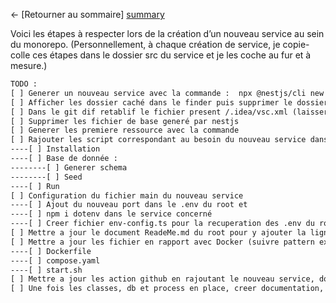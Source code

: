 ← [Retourner au sommaire] [summary]

Voici les étapes à respecter lors de la création d’un nouveau service au sein du monorepo.
(Personnellement, à chaque création de service, je copie-colle ces étapes dans le dossier src du service et je les coche au fur et à mesure.)

```txt
TODO :
[ ] Generer un nouveau service avec la commande :  npx @nestjs/cli new new-service
[ ] Afficher les dossier caché dans le finder puis supprimer le dossier caché .git du nouveau service
[ ] Dans le git dif retablif le fichier present /.idea/vsc.xml (laisser le git root en maitre)
[ ] Supprimer les fichier de base generé par nestjs
[ ] Generer les premiere ressource avec la commande
[ ] Rajouter les script correspondant au besoin du nouveau service dans le package.json du root.
----[ ] Installation
----[ ] Base de donnée :
--------[ ] Generer schema
--------[ ] Seed
----[ ] Run
[ ] Configuration du fichier main du nouveau service
----[ ] Ajout du nouveau port dans le .env du root et
----[ ] npm i dotenv dans le service concerné
----[ ] Creer fichier env-config.ts pour la recuperation des .env du root (suivre pattern present dans les autres service)
[ ] Mettre a jour le document ReadeMe.md du root pour y ajouter la ligne concernant le nouveau service, suivre le pattern
[ ] Mettre a jour les fichier en rapport avec Docker (suivre pattern existant
----[ ] Dockerfile 
----[ ] compose.yaml
----[ ] start.sh
[ ] Mettre a jour les action github en rajoutant le nouveau service, donc un nouveau fichier. (suivre le pattern)
[ ] Une fois les classes, db et process en place, creer documentation, diagramme classe et sequence
```


[summary]: ../README.md
